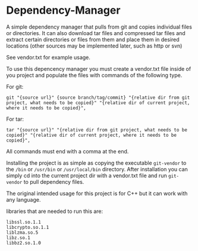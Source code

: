 # Dependency-Manager
A simple dependency manager that pulls from git and copies individual files or directories. It can also download tar files and compressed tar files and extract certain directories or files from them and place them in desired locations (other sources may be implemented later, such as http or svn)

See vendor.txt for example usage.

To use this depencency manager you must create a vendor.txt file inside of you project and populate the files with commands of the following type.

For git:

`git "{source url}" {source branch/tag/commit} "{relative dir from git project, what needs to be copied}" "{relative dir of current project, where it needs to be copied}",`

For tar:

`tar "{source url}" "{relative dir from git project, what needs to be copied}" "{relative dir of current project, where it needs to be copied}",`

All commands must end with a comma at the end.

Installing the project is as simple as copying the executable `git-vendor` to the `/bin` or `/usr/bin` or `/usr/local/bin` directory. After installation you can simply cd into the current project dir with a vendor.txt file and run `git-vendor` to pull dependency files.

The original intended usage for this project is for C++ but it can work with any language.

libraries that are needed to run this are:

```
libssl.so.1.1 
libcrypto.so.1.1
liblzma.so.5 
libz.so.1
libbz2.so.1.0
```